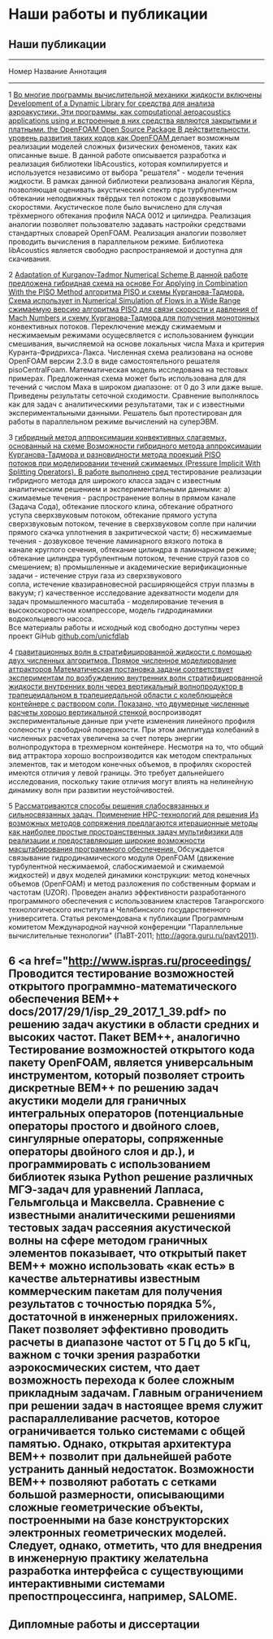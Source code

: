 Наши работы и публикации
========================

Наши публикации
---------------

------------------------------------------------------------------------------------------------------------
Номер  Название                                         Аннотация
------ ------------------------------------------------ ----------------------------------------------------
1      <a href="../Materials/libAcoustics-2015.pdf">    Во многие программы вычислительной механики жидкости включены
       Development of a Dynamic Library for             средства для анализа аэроакустики. Эти программы, как
       computational aeroacoustics applications using   и встроенные в них средства являются закрытыми и платными.
       the OpenFOAM Open Source Package                 В действительности, уровень развития таких кодов как OpenFOAM
       </a>                                             делает возможным реализации моделей сложных физических
                                                        феноменов, таких как описанные выше. В данной работе описывается
                                                        разработка и реализация библиотеки libAcoustics, которая
                                                        компилируется и используется независимо от выбора "решателя"
                                                        - модели течения жидкости. В рамках данной библиотеки реализована
                                                        аналогия Кёрла, позволяющая оценивать акустический спектр при 
                                                        турбулентном обтекании неподвижных твёрдых тел потоком с дозвуквовыми
                                                        скоростями. Акустическое поле было вычислено для случая трёхмерного
                                                        обтекания профиля NACA 0012 и цилиндра. Реализация аналогии позволяет
                                                        пользователю задавать настройки средствами стандартных словарей
                                                        OpenFOAM. Реализация аналогии позволяет проводить вычисления
                                                        в параллельном режиме. Библиотека libAcoustics является свободно
                                                        распространяемой и доступна для скачивания.

2      <a href="../Materials/pisoCentralFoam.pdf">
       Adaptation of Kurganov-Tadmor Numerical Scheme   В данной работе предложена гибридная схема на основе
       For Applying in Combination With the PISO Method алгоритма PISO и схемы Курганова-Тадмора. Схема использует
       in Numerical Simulation of Flows in a Wide Range сжимаемую версию алгоритма PISO для связи скорости и давления
       of Mach Numbers                                  и схему Курганова-Тадмора для получения монотонных
       </a>                                             конвективных потоков. Переключение между сжимаемым и несжимаемым
                                                        режимами осущесвляется с использованием функции смешивания, вычисляемой
                                                        на основе локальных числа Маха и критерия Куранта-Фридрихса-Лакса.
                                                        Численная схема реализована на основе OpenFOAM версии 2.3.0 в 
                                                        виде самостоятельного решателя pisoCentralFoam. Математическая
                                                        модель исследована на тестовых примерах. Предложенная схема
                                                        может быть использована для для течений с числом Маха в широком
                                                        диапазоне: от 0 до 3 или даже выше. Приведены результаты
                                                        сеточной сходимости. Сравнение выполнялось как для задач
                                                        с аналитическими результатами, так и с известными экспериментальными
                                                        данными. Решатель был протестирован для работы в параллельном режиме
                                                        вычислений на суперЭВМ.

3       <a href="http://www.ispras.ru/proceedings/      Для моделирования течений в широком диапазоне чисел Маха предложен 
        docs/2016/28/3/isp_28_2016_3_267.pdf">          гибридный  метод  аппроксимации  конвективных  слагаемых,  основанный  на  схеме 
        Возможности гибридного метода аппроксимации     Курганова-Тадмора  и  разновидности  метода  проекций  PISO  
        потоков при моделировании течений сжимаемых     (Pressure  Implicit  With Splitting  Operators). В работе выполнено 
        сред </a>                                       тестирование реализации гибридного метода для широкого класса задач 
                                                        с известным аналитическим решением и экспериментальными данными: 
                                                        а) сжимаемые течения - распространение  волны  в  прямом  канале  
                                                        (Задача  Сода),  обтекание  плоского  клина, обтекание  обратного  
                                                        уступа  сверхзвуковым  потоком,  обтекание  прямого  уступа 
                                                        сверхзвуковым потоком, течение в сверхзвуковом сопле при наличии 
                                                        прямого скачка уплотнения  в закритической части; б) несжимаемые 
                                                        течения  -  дозвуковое течение ламинарного  вязкого  потока  в  
                                                        канале  круглого  сечения,  обтекание  цилиндра  в 
                                                        ламинарном режиме; обтекание цилиндра турбулентным потоком, 
                                                        течение струй газов со  смешением;  в)  промышленные  и  академические 
                                                        верификационные  задачи - истечение  струи  газа  из  сверхзвукового  
                                                        сопла, истечение квазиравновесной расширяющейся струи  плазмы в 
                                                        вакуум; г) качественное исследование адекватности модели  для  
                                                        задач  промышленного  масштаба - моделирование  течения  в 
                                                        высокоскоростном  компрессоре,  модель  гидродинамики  водокольцевого  насоса.  
                                                        Все материалы  работы  и  исходный  код  свободно  доступны  через  проект  GiHub 
                                                        <a href="https://github.com/unicfdlab">github.com/unicfdlab</a>

4       <a href="http://ispras.ru/proceedings/          Проведено прямое численное моделирование формирования аттрактора внутренних
        docs/2014/26/5/isp_26_2014_5_117.pdf">          гравитационных волн в стратифицированной жидкости с помощью двух численных алгоритмов.
        Прямое численное моделирование аттракторов      Математическая постановка задачи соответствует экспериментам по возбуждению
        внутренних волн стратифицированной жидкости     внутренних волн через вертикальный волнопродуктор в трапецеидальном
        в трапециедальной области с колеблющейся        контейнере с раствором соли. Показано, что двумерные численные расчеты хорошо
        вертикальной стенкой </a>                       воспроизводят экспериментальные данные при учете изменения линейного профиля солености
                                                        у свободной поверхности. При этом амплитуда колебаний в численных расчетах увеличена
                                                        за счет потерь энергии волнопродуктора в трехмерном контейнере. Несмотря на то,
                                                        что общий вид аттрактора хорошо воспроизводится как методом спектральных элементов,
                                                        так и методом конечных объемов, в профилях скоростей имеются отличия у левой границы.
                                                        Это требует дальнейшего исследования, поскольку такие отличия могут влиять 
                                                        на нелинейную динамику волн при развитии неустойчивостей.

5       <a href="http://num-meth.srcc.msu.ru/zhurnal/   Приводится описание программного комплекса MCF для решения сопряженных задач гидроупругости.
        tom_2011/v12r120.html">                         Рассматриваются способы решения слабосвязанных и сильносвязанных задач.
        Применение HPC-технологий для решения           Из возможных методов сопряжения предлагаются итерационные методы как наиболее простые
        пространственных задач мультифизики             для реализации и предоставляющие широкие возможности масштабирования программного обеспечения.
        </a>                                            Обсуждается связывание гидродинамического модуля OpenFOAM (движение турбулентной несжимаемой,
                                                        слабосжимаемой и сжимаемой жидкостей) и двух моделей динамики конструкции:
                                                        метод конечных объемов (OpenFOAM) и метод разложения по собственным формам и частотам (UZOR).
                                                        Проведен анализ эффективности разработанного программного обеспечения с использованием кластеров Таганрогского
                                                        технологического института и Челябинского государственного университета. Статья
                                                        рекомендована к публикации Программным комитетом Международной научной конференции
                                                        "Параллельные вычислительные технологии" (ПаВТ-2011; http://agora.guru.ru/pavt2011).

6      <a href="http://www.ispras.ru/proceedings/       Проводится тестирование возможностей открытого программно-математического обеспечения BEM++
       docs/2017/29/1/isp_29_2017_1_39.pdf>             по решению задач акустики в области средних и высоких частот. Пакет BEM++, аналогично
       Тестирование возможностей открытого кода         пакету OpenFOAM, является универсальным инструментом, который позволяет строить дискретные
       BEM++ по решению задач акустики                  модели для граничных интегральных операторов (потенциальные операторы простого 
       </a>                                             и двойного слоев, сингулярные операторы, сопряженные операторы двойного слоя и др.), и программировать с
                                                        использованием библиотек языка Python решение различных МГЭ-задач для уравнений Лапласа,
                                                        Гельмгольца и Максвелла. Сравнение с известными аналитическими решениями  тестовых
                                                        задач рассеяния акустической волны на сфере методом граничных элементов показывает, что открытый
                                                        пакет BEM++ можно использовать «как есть» в качестве альтернативы известным коммерческим пакетам
                                                        для получения результатов с точностью порядка 5%, достаточной в инженерных приложениях.
                                                        Пакет позволяет эффективно проводить расчеты в диапазоне частот от 5 Гц до 5 кГц, важном с точки 
                                                        зрения разработки аэрокосмических систем, что дает возможность перехода к более сложным прикладным задачам.
                                                        Главным ограничением при решении задач в настоящее время служит распараллеливание расчетов,
                                                        которое ограничивается только системами с общей памятью. Однако, открытая архитектура BEM++
                                                        позволит при дальнейшей работе устранить данный недостаток. Возможности BEM++ позволяют работать
                                                        с сетками большой размерности, описывающими сложные геометрические объекты, построенными
                                                        на базе конструкторских электронных геометрических моделей. Следует, однако,
                                                        отметить, что для внедрения в инженерную практику желательна разработка интерфейса с 
                                                        существующими интерактивными системами препостпроцессинга, например, SALOME.
-------------------------------------------------------------------------------------------------------------


Дипломные работы и диссертации
------------------------------


